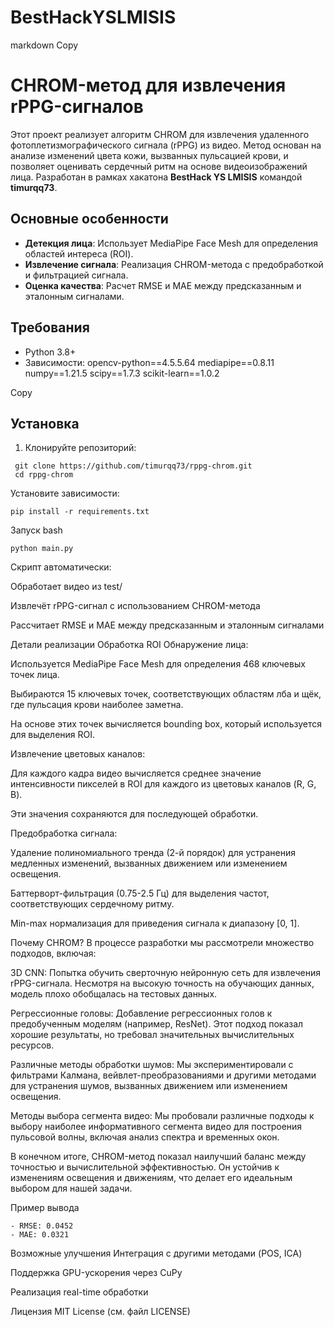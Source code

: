 # BestHackYSLMISIS
markdown
Copy
# CHROM-метод для извлечения rPPG-сигналов

Этот проект реализует алгоритм CHROM для извлечения удаленного фотоплетизмографического сигнала (rPPG) из видео. Метод основан на анализе изменений цвета кожи, вызванных пульсацией крови, и позволяет оценивать сердечный ритм на основе видеоизображений лица. Разработан в рамках хакатона **BestHack YS LMISIS** командой **timurqq73**.

## Основные особенности
- **Детекция лица**: Использует MediaPipe Face Mesh для определения областей интереса (ROI).
- **Извлечение сигнала**: Реализация CHROM-метода с предобработкой и фильтрацией сигнала.
- **Оценка качества**: Расчет RMSE и MAE между предсказанным и эталонным сигналами.

## Требования
- Python 3.8+
- Зависимости:
opencv-python==4.5.5.64
mediapipe==0.8.11
numpy==1.21.5
scipy==1.7.3
scikit-learn==1.0.2

Copy

## Установка
1. Клонируйте репозиторий:
```
 git clone https://github.com/timurqq73/rppg-chrom.git
 cd rppg-chrom
 ```
Установите зависимости:

 ```
pip install -r requirements.txt
```

Запуск
bash
```
python main.py
```
Скрипт автоматически:

Обработает видео из test/

Извлечёт rPPG-сигнал с использованием CHROM-метода

Рассчитает RMSE и MAE между предсказанным и эталонным сигналами

Детали реализации
Обработка ROI
Обнаружение лица:

Используется MediaPipe Face Mesh для определения 468 ключевых точек лица.

Выбираются 15 ключевых точек, соответствующих областям лба и щёк, где пульсация крови наиболее заметна.

На основе этих точек вычисляется bounding box, который используется для выделения ROI.

Извлечение цветовых каналов:

Для каждого кадра видео вычисляется среднее значение интенсивности пикселей в ROI для каждого из цветовых каналов (R, G, B).

Эти значения сохраняются для последующей обработки.

Предобработка сигнала:

Удаление полиномиального тренда (2-й порядок) для устранения медленных изменений, вызванных движением или изменением освещения.

Баттерворт-фильтрация (0.75-2.5 Гц) для выделения частот, соответствующих сердечному ритму.

Min-max нормализация для приведения сигнала к диапазону [0, 1].

Почему CHROM?
В процессе разработки мы рассмотрели множество подходов, включая:

3D CNN: Попытка обучить сверточную нейронную сеть для извлечения rPPG-сигнала. Несмотря на высокую точность на обучающих данных, модель плохо обобщалась на тестовых данных.

Регрессионные головы: Добавление регрессионных голов к предобученным моделям (например, ResNet). Этот подход показал хорошие результаты, но требовал значительных вычислительных ресурсов.

Различные методы обработки шумов: Мы экспериментировали с фильтрами Калмана, вейвлет-преобразованиями и другими методами для устранения шумов, вызванных движением или изменением освещения.

Методы выбора сегмента видео: Мы пробовали различные подходы к выбору наиболее информативного сегмента видео для построения пульсовой волны, включая анализ спектра и временных окон.

В конечном итоге, CHROM-метод показал наилучший баланс между точностью и вычислительной эффективностью. Он устойчив к изменениям освещения и движениям, что делает его идеальным выбором для нашей задачи.

Пример вывода
```
- RMSE: 0.0452
- MAE: 0.0321
```
Возможные улучшения
Интеграция с другими методами (POS, ICA)

Поддержка GPU-ускорения через CuPy

Реализация real-time обработки

Лицензия
MIT License (см. файл LICENSE)

